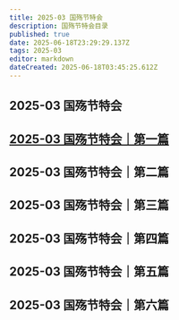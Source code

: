 ```yaml
---
title: 2025-03 国殇节特会
description: 国殇节特会目录
published: true
date: 2025-06-18T23:29:29.137Z
tags: 2025-03
editor: markdown
dateCreated: 2025-06-18T03:45:25.612Z
---
```


## 2025-03 国殇节特会
## [2025-03 国殇节特会｜第一篇](/home/2025-03/2025-03-01)
## 2025-03 国殇节特会｜第二篇
## 2025-03 国殇节特会｜第三篇
## 2025-03 国殇节特会｜第四篇
## 2025-03 国殇节特会｜第五篇
## 2025-03 国殇节特会｜第六篇